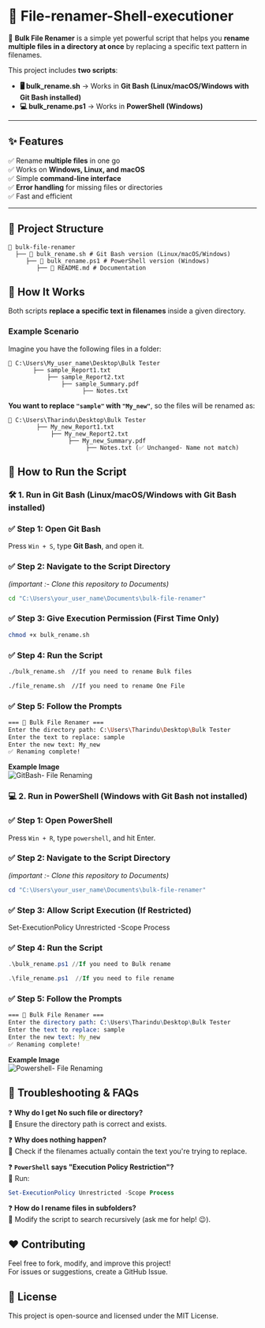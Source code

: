 # 🔄 File-renamer-Shell-executioner
  
🚀 **Bulk File Renamer** is a simple yet powerful script that helps you **rename multiple files in a directory at once** by replacing a specific text pattern in filenames.  

This project includes **two scripts**:  
- **🖥️ bulk_rename.sh** → Works in **Git Bash (Linux/macOS/Windows with Git Bash installed)**  
- **💻 bulk_rename.ps1** → Works in **PowerShell (Windows)**  

---

## ✨ Features  
✅ Rename **multiple files** in one go  
✅ Works on **Windows, Linux, and macOS**  
✅ Simple **command-line interface**  
✅ **Error handling** for missing files or directories  
✅ Fast and efficient  

---

## 📂 Project Structure  
```Structure
📁 bulk-file-renamer 
  ├── 📄 bulk_rename.sh # Git Bash version (Linux/macOS/Windows) 
     ├── 📄 bulk_rename.ps1 # PowerShell version (Windows) 
        ├── 📄 README.md # Documentation
 ```

## 🔧 How It Works  

Both scripts **replace a specific text in filenames** inside a given directory.  

### **Example Scenario**  
Imagine you have the following files in a folder:
```Structure
📂 C:\Users\My_user_name\Desktop\Bulk Tester 
       ├── sample_Report1.txt 
           ├── sample_Report2.txt 
               ├── sample_Summary.pdf 
                     ├── Notes.txt
```

**You want to replace `"sample"` with `"My_new"`**, so the files will be renamed as:
```Structure
📂 C:\Users\Tharindu\Desktop\Bulk Tester
        ├── My_new_Report1.txt
            ├── My_new_Report2.txt
                 ├── My_new_Summary.pdf
                      ├── Notes.txt (✅ Unchanged- Name not match)
```

## 🚀 How to Run the Script  

### **🛠️ 1. Run in Git Bash (Linux/macOS/Windows with Git Bash installed)**  

### ✅ **Step 1: Open Git Bash**  
Press `Win + S`, type **Git Bash**, and open it.

### ✅ **Step 2: Navigate to the Script Directory** 
_(important :- Clone this repository to Documents)_
```sh
cd "C:\Users\your_user_name\Documents\bulk-file-renamer"
```
### ✅ **Step 3: Give Execution Permission (First Time Only)** 
```sh
chmod +x bulk_rename.sh
```
### ✅ **Step 4: Run the Script** 
```sh
./bulk_rename.sh  //If you need to rename Bulk files

./file_rename.sh  //If you need to rename One File
```
### ✅ **Step 5: Follow the Prompts** 
```sh
=== 🔄 Bulk File Renamer ===
Enter the directory path: C:\Users\Tharindu\Desktop\Bulk Tester
Enter the text to replace: sample
Enter the new text: My_new
✅ Renaming complete!
```
**Example Image**
<br>
![GitBash- File Renaming](https://github.com/user-attachments/assets/bfaf98d7-8bd2-4f67-b3b8-781863c64385)

### **💻 2. Run in PowerShell (Windows with Git Bash not installed)**  

### ✅ **Step 1: Open PowerShell**
Press `Win + R`, type `powershell`, and hit Enter.

### ✅ **Step 2: Navigate to the Script Directory**
_(important :- Clone this repository to Documents)_
```powershell
cd "C:\Users\your_user_name\Documents\bulk-file-renamer"
```
### ✅ **Step 3: Allow Script Execution (If Restricted)**

Set-ExecutionPolicy Unrestricted -Scope Process
### ✅ **Step 4: Run the Script**
```powershell
.\bulk_rename.ps1 //If you need to Bulk rename

.\file_rename.ps1  //If you need to file rename
```
### ✅ **Step 5: Follow the Prompts**

```mathematica
=== 🔄 Bulk File Renamer ===
Enter the directory path: C:\Users\Tharindu\Desktop\Bulk Tester
Enter the text to replace: sample
Enter the new text: My_new
✅ Renaming complete!
```
**Example Image**
<br>
![Powershell- File Renaming](https://github.com/user-attachments/assets/09048169-ffcc-4551-a5e2-2e1c65fab13d)

## 🛑 Troubleshooting & FAQs

❓ **Why do I get No such file or directory?**
<br>
🔹 Ensure the directory path is correct and exists.

❓ **Why does nothing happen?**
<br>
🔹 Check if the filenames actually contain the text you're trying to replace.

❓ **`PowerShell` says "Execution Policy Restriction"?**
<br>
🔹 Run:
```powershell
Set-ExecutionPolicy Unrestricted -Scope Process
```
❓ **How do I rename files in subfolders?**
<br>
🔹 Modify the script to search recursively (ask me for help! 😉).

## ❤️ Contributing

Feel free to fork, modify, and improve this project! <br>
For issues or suggestions, create a GitHub Issue.

## 📜 License
This project is open-source and licensed under the MIT License.
